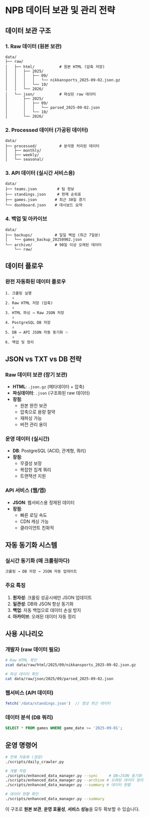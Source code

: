 # NPB 데이터 보관 및 관리 전략

## 데이터 보관 구조

### 1. Raw 데이터 (원본 보관)
```
data/
├── raw/
│   ├── html/           # 원본 HTML (압축 저장)
│   │   ├── 2025/
│   │   │   ├── 09/
│   │   │   │   └── nikkansports_2025-09-02.json.gz
│   │   │   └── 10/
│   │   └── 2026/
│   └── json/           # 파싱된 raw 데이터
│       ├── 2025/
│       │   ├── 09/
│       │   │   └── parsed_2025-09-02.json
│       │   └── 10/
│       └── 2026/
```

### 2. Processed 데이터 (가공된 데이터)
```
data/
├── processed/          # 분석용 처리된 데이터
│   ├── monthly/
│   ├── weekly/
│   └── seasonal/
```

### 3. API 데이터 (실시간 서비스용)
```
data/
├── teams.json         # 팀 정보
├── standings.json     # 현재 순위표
├── games.json        # 최근 30일 경기
└── dashboard.json    # 대시보드 요약
```

### 4. 백업 및 아카이브
```
data/
├── backups/          # 일일 백업 (최근 7일분)
│   └── games_backup_20250902.json
└── archive/          # 90일 이상 오래된 데이터
    └── raw/
```

## 데이터 플로우

### 완전 자동화된 데이터 플로우
```
1. 크롤링 실행
   ↓
2. Raw HTML 저장 (압축)
   ↓  
3. HTML 파싱 → Raw JSON 저장
   ↓
4. PostgreSQL DB 저장
   ↓
5. DB → API JSON 자동 동기화 ✨
   ↓
6. 백업 및 정리
```

## JSON vs TXT vs DB 전략

### Raw 데이터 보관 (장기 보관)
- **HTML**: `.json.gz` (메타데이터 + 압축)
- **파싱데이터**: `.json` (구조화된 raw 데이터)
- **장점**: 
  - 원본 완전 보관
  - 압축으로 용량 절약
  - 재파싱 가능
  - 버전 관리 용이

### 운영 데이터 (실시간)
- **DB**: PostgreSQL (ACID, 관계형, 쿼리)
- **장점**:
  - 무결성 보장
  - 복잡한 집계 쿼리
  - 트랜잭션 지원

### API 서비스 (웹/앱)
- **JSON**: 웹서비스용 정제된 데이터
- **장점**:
  - 빠른 로딩 속도
  - CDN 캐싱 가능  
  - 클라이언트 친화적

## 자동 동기화 시스템

### 실시간 동기화 (매 크롤링마다)
```python
크롤링 → DB 저장 → JSON 자동 업데이트
```

### 주요 특징
1. **원자성**: 크롤링 성공시에만 JSON 업데이트
2. **일관성**: DB와 JSON 항상 동기화 
3. **백업**: 자동 백업으로 데이터 손실 방지
4. **아카이브**: 오래된 데이터 자동 정리

## 사용 시나리오

### 개발자 (raw 데이터 필요)
```bash
# Raw HTML 확인
zcat data/raw/html/2025/09/nikkansports_2025-09-02.json.gz

# 파싱 데이터 확인  
cat data/raw/json/2025/09/parsed_2025-09-02.json
```

### 웹서비스 (API 데이터)
```javascript
fetch('/data/standings.json')  // 항상 최신 데이터
```

### 데이터 분석 (DB 쿼리)
```sql
SELECT * FROM games WHERE game_date >= '2025-09-01';
```

## 운영 명령어

```bash
# 전체 자동화 (권장)
./scripts/daily_crawler.py

# 개별 작업
./scripts/enhanced_data_manager.py --sync     # DB→JSON 동기화
./scripts/enhanced_data_manager.py --archive # 오래된 데이터 정리
./scripts/enhanced_data_manager.py --summary # 데이터 현황

# 데이터 현황 확인
./scripts/enhanced_data_manager.py --summary
```

이 구조로 **원본 보관**, **운영 효율성**, **서비스 성능**을 모두 확보할 수 있습니다.